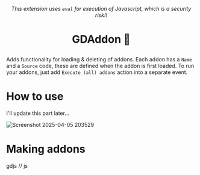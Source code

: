 _<p align="center" dir="auto">This extension uses `eval` for execution of Javascript, which is a security risk!!</p>_

# <p align="center" dir="auto">GDAddon 🤔</p>

Adds functionality for loading & deleting of addons. Each addon has a `Name` and a `Source` code, these are defined when
the addon is first loaded. To run your addons, just add `Execute (all) addons` action into a separate event.

# How to use

I'll update this part later...

![Screenshot 2025-04-05 203529](https://github.com/user-attachments/assets/7ca1260a-d176-410f-a6a4-cca0cca2e746)

# Making addons

gdjs // js